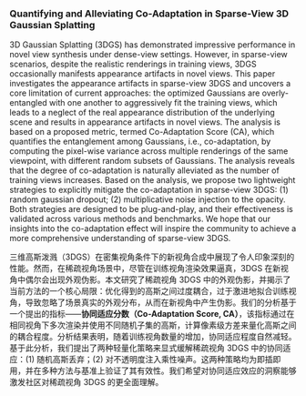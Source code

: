 ### Quantifying and Alleviating Co-Adaptation in Sparse-View 3D Gaussian Splatting

3D Gaussian Splatting (3DGS) has demonstrated impressive performance in novel view synthesis under dense-view settings. However, in sparse-view scenarios, despite the realistic renderings in training views, 3DGS occasionally manifests appearance artifacts in novel views. This paper investigates the appearance artifacts in sparse-view 3DGS and uncovers a core limitation of current approaches: the optimized Gaussians are overly-entangled with one another to aggressively fit the training views, which leads to a neglect of the real appearance distribution of the underlying scene and results in appearance artifacts in novel views. The analysis is based on a proposed metric, termed Co-Adaptation Score (CA), which quantifies the entanglement among Gaussians, i.e., co-adaptation, by computing the pixel-wise variance across multiple renderings of the same viewpoint, with different random subsets of Gaussians. The analysis reveals that the degree of co-adaptation is naturally alleviated as the number of training views increases. Based on the analysis, we propose two lightweight strategies to explicitly mitigate the co-adaptation in sparse-view 3DGS: (1) random gaussian dropout; (2) multiplicative noise injection to the opacity. Both strategies are designed to be plug-and-play, and their effectiveness is validated across various methods and benchmarks. We hope that our insights into the co-adaptation effect will inspire the community to achieve a more comprehensive understanding of sparse-view 3DGS.

三维高斯泼溅（3DGS）在密集视角条件下的新视角合成中展现了令人印象深刻的性能。然而，在稀疏视角场景中，尽管在训练视角渲染效果逼真，3DGS 在新视角中偶尔会出现外观伪影。本文研究了稀疏视角 3DGS 中的外观伪影，并揭示了当前方法的一个核心局限：优化得到的高斯之间过度耦合，过于激进地拟合训练视角，导致忽略了场景真实的外观分布，从而在新视角中产生伪影。我们的分析基于一个提出的指标——**协同适应分数（Co-Adaptation Score, CA）**，该指标通过在相同视角下多次渲染并使用不同随机子集的高斯，计算像素级方差来量化高斯之间的耦合程度。分析结果表明，随着训练视角数量的增加，协同适应程度自然减轻。基于此分析，我们提出了两种轻量化策略来显式缓解稀疏视角 3DGS 中的协同适应：(1) 随机高斯丢弃；(2) 对不透明度注入乘性噪声。这两种策略均为即插即用，并在多种方法与基准上验证了其有效性。我们希望对协同适应效应的洞察能够激发社区对稀疏视角 3DGS 的更全面理解。
